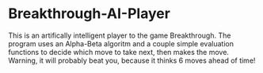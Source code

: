 # Breakthrough-AI-Player
This is an artifically intelligent player to the game Breakthrough. The program uses an Alpha-Beta algoritm and a couple simple evaluation functions to decide which move to take next, then makes the move.
Warning, it will probably beat you, because it thinks 6 moves ahead of time!
